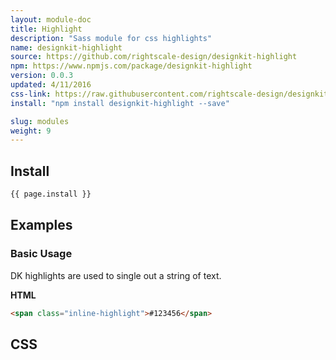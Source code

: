 ```yaml
---
layout: module-doc
title: Highlight
description: "Sass module for css highlights"
name: designkit-highlight
source: https://github.com/rightscale-design/designkit-highlight
npm: https://www.npmjs.com/package/designkit-highlight
version: 0.0.3
updated: 4/11/2016
css-link: https://raw.githubusercontent.com/rightscale-design/designkit-highlight/master/css/designkit-highlight.css
install: "npm install designkit-highlight --save"

slug: modules
weight: 9
---
```


## Install

```bash
{{ page.install }}
```

## Examples

### Basic Usage

DK highlights are used to single out a string of text.

**HTML**

```html
<span class="inline-highlight">#123456</span>
```

## CSS

<div class="snippet">
  <pre id="css_contents" class="highlighter-rouge snippet-css"><code class="css"></code></pre>
</div>
